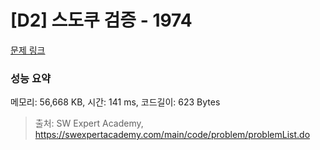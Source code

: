 # [D2] 스도쿠 검증 - 1974 

[문제 링크](https://swexpertacademy.com/main/code/problem/problemDetail.do?contestProbId=AV5Psz16AYEDFAUq) 

### 성능 요약

메모리: 56,668 KB, 시간: 141 ms, 코드길이: 623 Bytes



> 출처: SW Expert Academy, https://swexpertacademy.com/main/code/problem/problemList.do